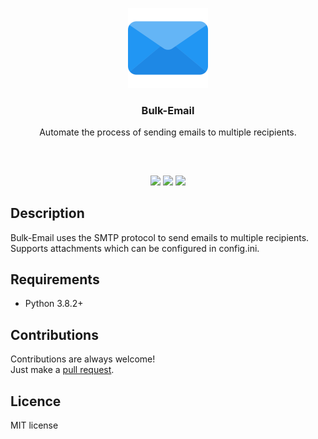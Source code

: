 <p align="center">
<img src="attachments\email.png" width="128" height="128"/>
<br/>
<h3 align="center">Bulk-Email</h3>
<p align="center">Automate the process of sending emails to multiple recipients.</p>
<h2></h2>
</p>
<br />

<p align="center">
<a href="../../issues"><img src="https://img.shields.io/github/issues/aminbeigi/Bulk-Email.svg?style=flat-square" /></a>
<a href="../../pulls"><img src="https://img.shields.io/github/issues-pr/aminbeigi/Bulk-Email.svg?style=flat-square" /></a>
<img src="https://img.shields.io/github/license/aminbeigi/Bulk-Email?style=flat-square">
</p>

## Description
Bulk-Email uses the SMTP protocol to send emails to multiple recipients.  
Supports attachments which can be configured in config.ini.

## Requirements
* Python 3.8.2+

## Contributions
Contributions are always welcome!  
Just make a [pull request](../../pulls).

## Licence
MIT license
